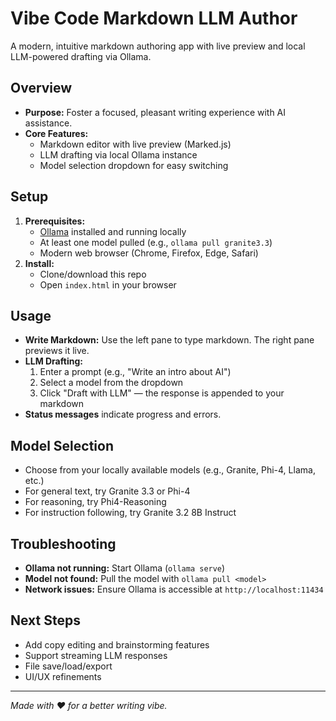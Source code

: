 # Vibe Code Markdown LLM Author

A modern, intuitive markdown authoring app with live preview and local LLM-powered drafting via Ollama.

## Overview
- **Purpose:** Foster a focused, pleasant writing experience with AI assistance.
- **Core Features:**
  - Markdown editor with live preview (Marked.js)
  - LLM drafting via local Ollama instance
  - Model selection dropdown for easy switching

## Setup
1. **Prerequisites:**
   - [Ollama](https://ollama.com/) installed and running locally
   - At least one model pulled (e.g., `ollama pull granite3.3`)
   - Modern web browser (Chrome, Firefox, Edge, Safari)
2. **Install:**
   - Clone/download this repo
   - Open `index.html` in your browser

## Usage
- **Write Markdown:** Use the left pane to type markdown. The right pane previews it live.
- **LLM Drafting:**
  1. Enter a prompt (e.g., "Write an intro about AI")
  2. Select a model from the dropdown
  3. Click "Draft with LLM" — the response is appended to your markdown
- **Status messages** indicate progress and errors.

## Model Selection
- Choose from your locally available models (e.g., Granite, Phi-4, Llama, etc.)
- For general text, try Granite 3.3 or Phi-4
- For reasoning, try Phi4-Reasoning
- For instruction following, try Granite 3.2 8B Instruct

## Troubleshooting
- **Ollama not running:** Start Ollama (`ollama serve`)
- **Model not found:** Pull the model with `ollama pull <model>`
- **Network issues:** Ensure Ollama is accessible at `http://localhost:11434`

## Next Steps
- Add copy editing and brainstorming features
- Support streaming LLM responses
- File save/load/export
- UI/UX refinements

---

*Made with ❤️ for a better writing vibe.* 